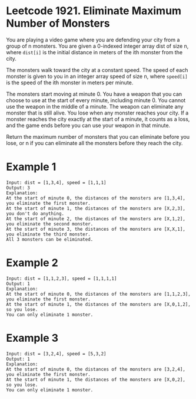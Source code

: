 # Leetcode 1921. Eliminate Maximum Number of Monsters

You are playing a video game where you are defending your city from a group of n monsters. You are
given a 0-indexed integer array dist of size n, where `dist[i]` is the initial distance in meters of
the ith monster from the city.

The monsters walk toward the city at a constant speed. The speed of each monster is given to you in
an integer array speed of size n, where `speed[i]` is the speed of the ith monster in meters per
minute.

The monsters start moving at minute 0. You have a weapon that you can choose to use at the start of
every minute, including minute 0. You cannot use the weapon in the middle of a minute. The weapon
can eliminate any monster that is still alive. You lose when any monster reaches your city. If a
monster reaches the city exactly at the start of a minute, it counts as a loss, and the game ends
before you can use your weapon in that minute.

Return the maximum number of monsters that you can eliminate before you lose, or n if you can
eliminate all the monsters before they reach the city.

# Example 1

```
Input: dist = [1,3,4], speed = [1,1,1]
Output: 3
Explanation:
At the start of minute 0, the distances of the monsters are [1,3,4], you eliminate the first monster.
At the start of minute 1, the distances of the monsters are [X,2,3], you don't do anything.
At the start of minute 2, the distances of the monsters are [X,1,2], you eliminate the second monster.
At the start of minute 3, the distances of the monsters are [X,X,1], you eliminate the third monster.
All 3 monsters can be eliminated.
```

# Example 2

```
Input: dist = [1,1,2,3], speed = [1,1,1,1]
Output: 1
Explanation:
At the start of minute 0, the distances of the monsters are [1,1,2,3], you eliminate the first monster.
At the start of minute 1, the distances of the monsters are [X,0,1,2], so you lose.
You can only eliminate 1 monster.
```

# Example 3

```
Input: dist = [3,2,4], speed = [5,3,2]
Output: 1
Explanation:
At the start of minute 0, the distances of the monsters are [3,2,4], you eliminate the first monster.
At the start of minute 1, the distances of the monsters are [X,0,2], so you lose.
You can only eliminate 1 monster.
```
